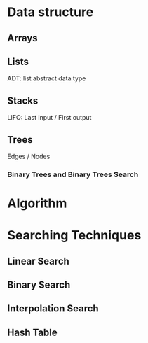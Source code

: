 # Data structure
## Arrays

## Lists
ADT: list abstract data type

## Stacks
LIFO: Last input / First output

## Trees
Edges / Nodes

### Binary Trees and Binary Trees Search

# Algorithm

# Searching Techniques
## Linear Search
## Binary Search
## Interpolation Search
## Hash Table